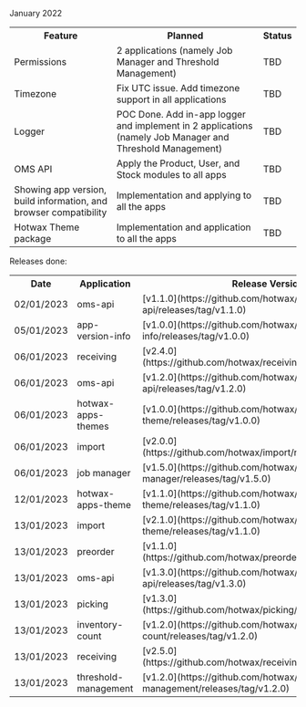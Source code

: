 January 2022

<table>
<tr>
<th>Feature</th>
<th>Planned</th>
<th>Status</th>
</tr>

<tr>
<td>Permissions</td>
<td>2 applications (namely Job Manager and Threshold Management)</td>
<td>TBD</td>
</tr>

<tr>
<td>Timezone</td>
<td>Fix UTC issue. Add timezone support in all applications</td>
<td>TBD</td>
</tr>

<tr>
<td>Logger</td>
<td>POC Done. Add in-app logger and implement in 2 applications (namely Job Manager and Threshold Management)</td>
<td>TBD</td>
</tr>

<tr>
<td>OMS API</td>
<td>Apply the Product, User, and Stock modules to all apps</td>
<td>TBD</td>
</tr>


<tr>
<td>Showing app version, build information, and browser compatibility</td>
<td>Implementation and applying to all the apps</td>
<td>TBD</td>
</tr>

<tr>
<td>Hotwax Theme package</td>
<td>Implementation and application to all the apps</td>
<td>TBD</td>
</tr>


</table>



Releases done:

<table>
<tr>
<th>Date</th>
<th>Application</th>
<th>Release Version</th>
<th>Highlights</th>
</tr>
<tr>
<td>02/01/2023</td>
<td>oms-api</td>
<td>[v1.1.0](https://github.com/hotwax/oms-api/releases/tag/v1.1.0)</td>
<td></td>
</tr>
<tr>
<td>05/01/2023</td>
<td>app-version-info</td>
<td>[v1.0.0](https://github.com/hotwax/app-version-info/releases/tag/v1.0.0)</td>
<td></td>
</tr>
<tr>
<td>06/01/2023</td>
<td>receiving</td>
<td>[v2.4.0](https://github.com/hotwax/receiving/releases/tag/v2.4.0)</td>
<td></td>
</tr>
<tr>
<td>06/01/2023</td>
<td>oms-api</td>
<td>[v1.2.0](https://github.com/hotwax/oms-api/releases/tag/v1.2.0)</td>
<td></td>
</tr>
<tr>
<td>06/01/2023</td>
<td>hotwax-apps-themes</td>
<td>[v1.0.0](https://github.com/hotwax/hotwax-apps-theme/releases/tag/v1.0.0)</td>
<td></td>
</tr>
<tr>
<td>06/01/2023</td>
<td>import</td>
<td>[v2.0.0](https://github.com/hotwax/import/releases/tag/v2.0.0)</td>
<td></td>
</tr>
<tr>
<td>06/01/2023</td>
<td>job manager</td>
<td>[v1.5.0](https://github.com/hotwax/job-manager/releases/tag/v1.5.0)</td>
<td></td>
</tr>
<tr>
<td>12/01/2023</td>
<td>hotwax-apps-theme</td>
<td>[v1.1.0](https://github.com/hotwax/hotwax-apps-theme/releases/tag/v1.1.0)</td>
<td></td>
</tr>
<tr>
<td>13/01/2023</td>
<td>import</td>
<td>[v2.1.0](https://github.com/hotwax/hotwax-apps-theme/releases/tag/v1.1.0)</td>
<td></td>
</tr>
<tr>
<td>13/01/2023</td>
<td>preorder</td>
<td>[v1.1.0](https://github.com/hotwax/preorder/releases/tag/v1.1.0)</td>
<td></td>
</tr>
<tr>
<td>13/01/2023</td>
<td>oms-api</td>
<td>[v1.3.0](https://github.com/hotwax/oms-api/releases/tag/v1.3.0)</td>
<td></td>
</tr>
<tr>
<td>13/01/2023</td>
<td>picking</td>
<td>[v1.3.0](https://github.com/hotwax/picking/releases/tag/v1.3.0)</td>
<td></td>
</tr>
<tr>
<td>13/01/2023</td>
<td>inventory-count</td>
<td>[v1.2.0](https://github.com/hotwax/inventory-count/releases/tag/v1.2.0)</td>
<td></td>
</tr>
<tr>
<td>13/01/2023</td>
<td>receiving</td>
<td>[v2.5.0](https://github.com/hotwax/receiving/releases/tag/v2.5.0)</td>
<td></td>
</tr>
<tr>
<td>13/01/2023</td>
<td>threshold-management</td>
<td>[v1.2.0](https://github.com/hotwax/threshold-management/releases/tag/v1.2.0)</td>
<td></td>
</tr>
</table>
